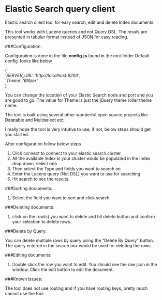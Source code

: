 Elastic Search query client
=========

Elastic search client tool for easy search, edit and delete Index documents.

This tool works with Lucene queries and not Query DSL.
The resuls are presented in tabular format instead of JSON for easy reading.

###Configuration:

Configuraiton is done in the file **config.js** found in the root folder
Default config. looks like below

{</br>
   *'SERVER_URL':'http://localhost:9200',*</br>
   *'Theme':'Blitzer'*</br>
}

You can change the location of your Elastic Search node and port and you are good to go.
The value for Theme is just the jQuery theme roller theme name.

The tool is built using several other wonderful open source projects like Datatable and Multiselect etc.

I really hope the tool is very intutive to use, if not, below steps should get you started.

After configuration follow below steps

1) Click connect to connect to your elastic search cluster
2) All the available Index in your cluster would be populated in the Index drop down, select one
3) Then select the Type and fields you want to search on
4) Enter the Lucene query (Not DSL) you want to use for searching.
4) Hit search to see the results. 

###Sorting documents:

1) Select the field you want to sort and click search

###Deleting documents:

1) click on the row(s) you want to delete and hit delete button and confirm your selection to delete rows.

###Delete by Query:

You can delete multiple rows by query using the "Delete By Query" button. The query entered in the search box would be used for deleting the rows.

###Editing documents:

1) Double click the row you want to edit. You should see the raw json in the window. Click the edit
   button to edit the document.
  
###Known Issues:

The tool does not use routing and if you have routing keys, pretty much cannot use the tool.



   








